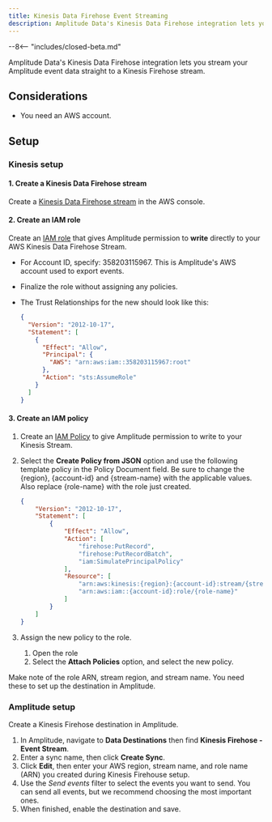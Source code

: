 ```yaml
---
title: Kinesis Data Firehose Event Streaming
description: Amplitude Data's Kinesis Data Firehose integration lets you stream your Amplitude event data straight to a Kinesis Firehose stream.
---
```


--8<-- "includes/closed-beta.md"

Amplitude Data's Kinesis Data Firehose integration lets you stream your Amplitude event data straight to a Kinesis Firehose stream.

## Considerations

- You need an AWS account.

## Setup

### Kinesis setup

#### 1. Create a Kinesis Data Firehose stream

Create a [Kinesis Data Firehose stream](https://docs.aws.amazon.com/firehose/latest/dev/basic-create.html) in the AWS console.


#### 2. Create an IAM role

Create an [IAM role](http://docs.aws.amazon.com/IAM/latest/UserGuide/id_roles_create_for-user.html#roles-creatingrole-user-console) that gives Amplitude permission to **write** directly to your AWS Kinesis Data Firehose Stream.

- For Account ID, specify: 358203115967. This is Amplitude's AWS account used to export events.
- Finalize the role without assigning any policies.
- The Trust Relationships for the new should look like this:

    ```json title="Trust Relationshps"
    {
      "Version": "2012-10-17",
      "Statement": [
        {
          "Effect": "Allow",
          "Principal": {
            "AWS": "arn:aws:iam::358203115967:root"
          },
          "Action": "sts:AssumeRole"
        }
      ]
    }
    ```

#### 3. Create an IAM policy

1. Create an [IAM Policy](ttp://docs.aws.amazon.com/IAM/latest/UserGuide/access_policies_create.html) to give Amplitude permission to write to your Kinesis Stream.
2. Select the **Create Policy from JSON** option and use the following template policy in the Policy Document field. Be sure to change the {region}, {account-id} and {stream-name} with the applicable values. Also replace {role-name} with the role just created.

    ```json
    {
        "Version": "2012-10-17",
        "Statement": [
            {
                "Effect": "Allow",
                "Action": [
                    "firehose:PutRecord",
                    "firehose:PutRecordBatch",
                    "iam:SimulatePrincipalPolicy"
                ],
                "Resource": [
                    "arn:aws:kinesis:{region}:{account-id}:stream/{stream-name}",
                    "arn:aws:iam::{account-id}:role/{role-name}"
                ]
            }
        ]
    }
    ```

3. Assign the new policy to the role.
      1. Open the role
      2. Select the **Attach Policies** option, and select the new policy.

Make note of the role ARN, stream region, and stream name. You need these to set up the destination in Amplitude. 

### Amplitude setup

Create a Kinesis Firehose destination in Amplitude.

1. In Amplitude, navigate to **Data Destinations** then find **Kinesis Firehose - Event Stream**.
2. Enter a sync name, then click **Create Sync**.
3. Click **Edit**, then enter your AWS region, stream name, and role name (ARN) you created during Kinesis Firehouse setup.
4. Use the _Send events_ filter to select the events you want to send. You can send all events, but we recommend choosing the most important ones. 
5. When finished, enable the destination and save.